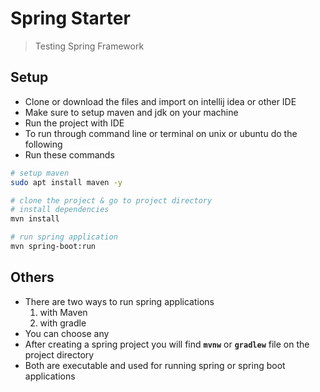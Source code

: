 # Spring Starter 
> Testing Spring Framework

## Setup 

- Clone or download the files and import on intellij idea or other IDE
- Make sure to setup maven and jdk on your machine
- Run the project with IDE 
- To run through command line or terminal on unix or ubuntu do the following 
- Run these commands 
```bash
# setup maven
sudo apt install maven -y

# clone the project & go to project directory 
# install dependencies 
mvn install

# run spring application 
mvn spring-boot:run
```

## Others

- There are two ways to run spring applications 
    1. with Maven
    2. with gradle
- You can choose any
- After creating a spring project you will find **`mvnw`** or **`gradlew`** file on the project directory
- Both are executable and used for running spring or spring boot applications

